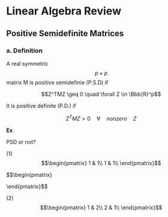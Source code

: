 # Linear Algebra Review

## Positive Semidefinite Matrices

### a. Definition
A real symmetric $$p \times p$$ matrix M is positive semidefinie (P.S.D) if

$$Z^TMZ \geq 0 \quad \forall Z \in \Bbb{R}^p$$

It is positive definite (P.D.) if 

$$Z^TMZ > 0 \quad  \forall \quad nonzero \quad Z$$

__Ex__

PSD or not?

(1)
$$\begin{pmatrix}
1 & 1\\
1 & 1\\
\end{pmatrix}$$

$$\begin{pmatrix}

\end{pmatrix}$$


(2)
$$\begin{pmatrix}
1 & 2\\
2 & 1\\
\end{pmatrix}$$
